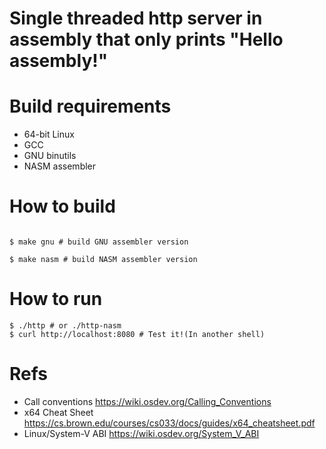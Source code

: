 # Single threaded http server in assembly that only prints "Hello assembly!"

# Build requirements
* 64-bit Linux
* GCC
* GNU binutils
* NASM assembler

# How to build

```console

$ make gnu # build GNU assembler version

$ make nasm # build NASM assembler version

```

# How to run
```console
$ ./http # or ./http-nasm
$ curl http://localhost:8080 # Test it!(In another shell)

```

# Refs

* Call conventions https://wiki.osdev.org/Calling_Conventions
* x64 Cheat Sheet https://cs.brown.edu/courses/cs033/docs/guides/x64_cheatsheet.pdf
* Linux/System-V ABI https://wiki.osdev.org/System_V_ABI